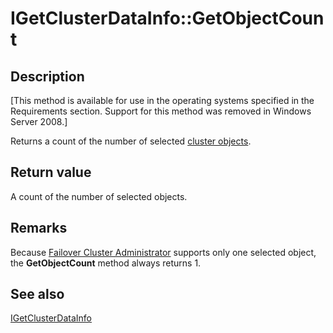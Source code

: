 # IGetClusterDataInfo::GetObjectCount

## Description

[This method is available for use in the operating systems specified in the Requirements
section. Support for this method was removed in Windows Server 2008.]

Returns a count of the number of selected
[cluster objects](https://learn.microsoft.com/previous-versions/windows/desktop/mscs/cluster-objects).

## Return value

A count of the number of selected objects.

## Remarks

Because [Failover Cluster Administrator](https://learn.microsoft.com/previous-versions/windows/desktop/mscs/cluster-administrator) supports
only one selected object, the
**GetObjectCount** method always returns
1.

## See also

[IGetClusterDataInfo](https://learn.microsoft.com/previous-versions/windows/desktop/api/cluadmex/nn-cluadmex-igetclusterdatainfo)